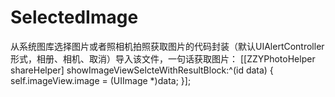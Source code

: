 # SelectedImage
从系统图库选择图片或者照相机拍照获取图片的代码封装（默认UIAlertController形式，相册、相机、取消）导入该文件，一句话获取图片：
[[ZZYPhotoHelper shareHelper] showImageViewSelcteWithResultBlock:^(id data) {
        self.imageView.image = (UIImage *)data;
}];
